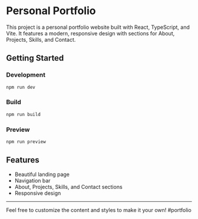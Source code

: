 # Personal Portfolio

This project is a personal portfolio website built with React, TypeScript, and Vite. It features a modern, responsive design with sections for About, Projects, Skills, and Contact.

## Getting Started

### Development

```bash
npm run dev
```

### Build

```bash
npm run build
```

### Preview

```bash
npm run preview
```

## Features

- Beautiful landing page
- Navigation bar
- About, Projects, Skills, and Contact sections
- Responsive design

---

Feel free to customize the content and styles to make it your own!
#portfolio
